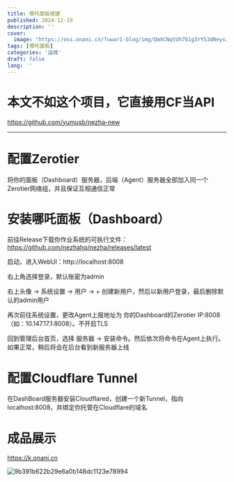 ```yaml
---
title: 哪吒面板搭建
published: 2024-12-19
description: ''
cover:
  image: "https://oss.onani.cn/fuwari-blog/img/QmXCNqtUh761g3rYS3dNeysiZTEBgk1ozamWUNy3bHXnvC"
tags: [哪吒面板]
categories: '运维'
draft: false 
lang: ''
---
```


# 本文不如这个项目，它直接用CF当API
https://github.com/yumusb/nezha-new

---

# 配置Zerotier
将你的面板（Dashboard）服务器，后端（Agent）服务器全部加入同一个Zerotier网络组，并且保证互相通信正常

# 安装哪吒面板（Dashboard）
前往Release下载你作业系统的可执行文件：https://github.com/nezhahq/nezha/releases/latest

启动，进入WebUI：http://localhost:8008

右上角选择登录，默认账密为admin

右上头像 -> 系统设置 -> 用户 -> +
创建新用户，然后以新用户登录，最后删除默认的admin用户

再次前往系统设置，更改Agent上报地址为 你的Dashboard的Zerotier IP:8008（如：10.147.17.1:8008）。不开启TLS

回到管理后台首页，选择 服务器 -> 安装命令。然后依次将命令在Agent上执行。如果正常，稍后将会在后台看到新服务器上线

# 配置Cloudflare Tunnel
在DashBoard服务器安装Cloudflared，创建一个新Tunnel，指向localhost:8008，并绑定你托管在Cloudflare的域名

# 成品展示
https://k.onani.cn



![9b391b622b29e6a0b148dc1123e78994](https://oss.onani.cn/fuwari-blog/img/QmXCNqtUh761g3rYS3dNeysiZTEBgk1ozamWUNy3bHXnvC)
